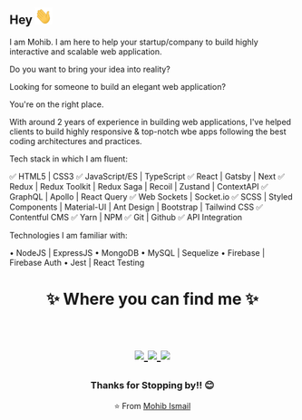 ## Hey <img src="https://raw.githubusercontent.com/parth-27/parth-27/master/Hi.gif" width="30px">

I am Mohib. I am here to help your startup/company to build highly interactive and scalable web application.

Do you want to bring your idea into reality?

Looking for someone to build an elegant web application? 

You're on the right place. 

With around 2 years of experience in building web applications, I've helped clients to build highly responsive & top-notch wbe apps following the best coding architectures and practices.

Tech stack in which I am fluent:

✅ HTML5 | CSS3
✅ JavaScript/ES | TypeScript
✅ React | Gatsby | Next
✅ Redux | Redux Toolkit | Redux Saga | Recoil | Zustand | ContextAPI
✅ GraphQL | Apollo | React Query
✅ Web Sockets | Socket.io
✅ SCSS | Styled Components | Material-UI | Ant Design | Bootstrap | Tailwind CSS
✅ Contentful CMS
✅ Yarn | NPM
✅ Git | Github
✅ API Integration


Technologies I am familiar with:

• NodeJS | ExpressJS
• MongoDB
• MySQL | Sequelize
• Firebase | Firebase Auth
• Jest | React Testing

<h1 align="center">
✨ Where you can find me ✨

<p align="center">
  <br/>
  <a href="https://www.linkedin.com/in/imohib168/">
    <img src="https://img.shields.io/badge/LinkedIn-%230077B5.svg?&style=flat-square&logo=linkedin&logoColor=white">
  </a>
  
  <a href="https://github.com/imohib168">
    <img src="https://img.shields.io/badge/Github-%230A0A0A.svg?&style=flat-square&logo=Github&logoColor=white">  
  </a>

  <a href="https://www.facebook.com/Mohib.168/">
    <img src="https://img.shields.io/badge/Facebook-%231877F2.svg?&style=flat-square&logo=facebook&logoColor=white">  
  </a>
</p>
</h1>

<div align = "center">
<h3>Thanks for Stopping by!! 😊</h3>
</div>

<div align = "center">

⭐️ From [Mohib Ismail](https://github.com/imohib168) 

</div>
